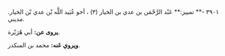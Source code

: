 ٣٩٠١ -** تمييز:** عَبْد الرَّحْمَن بن عدي بن الخيار (٣) ، أخو عُبَيد اللَّه بْن عدي بْن الخيار. مديني.

**يروى عن:** أبي هُرَيْرة.

**ويروي عَنه:** محمد بن المنكدر.